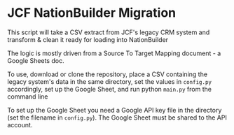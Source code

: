 # JCF NationBuilder Migration

This script will take a CSV extract from JCF's legacy CRM system and
transform & clean it ready for loading into NationBuilder

The logic is mostly driven from a Source To Target Mapping document - a Google
Sheets doc.

To use, download or clone the repository, place a CSV containing the legacy
system's data in the same directory, set the values in `config.py` accordingly,
set up the Google Sheet, and run python `main.py` from the command line

To set up the Google Sheet you need a Google API key file in the directory (set
the filename in `config.py`). The Google Sheet must be shared to the API
account.
